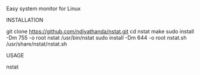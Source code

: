 Easy system monitor for Linux

INSTALLATION

git clone https://github.com/ndiyathanda/nstat.git
cd nstat
make
sudo install -Dm 755 -o root nstat /usr/bin/nstat
sudo install -Dm 644 -o root nstat.sh /usr/share/nstat/nstat.sh

USAGE

nstat
